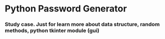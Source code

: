 # Python Password Generator

### Study case. Just for learn more about data structure, random methods, python tkinter module (gui)
